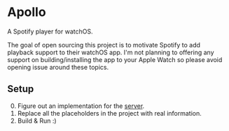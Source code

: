 # Apollo

A Spotify player for watchOS.

The goal of open sourcing this project is to motivate Spotify to add playback support to their watchOS app. I'm not planning to offering any support on building/installing the app to your Apple Watch so please avoid opening issue around these topics.

## Setup
0. Figure out an implementation for the [server](https://github.com/KhaosT/open-apollo/blob/master/Server.md).
1. Replace all the placeholders in the project with real information.
2. Build & Run :)